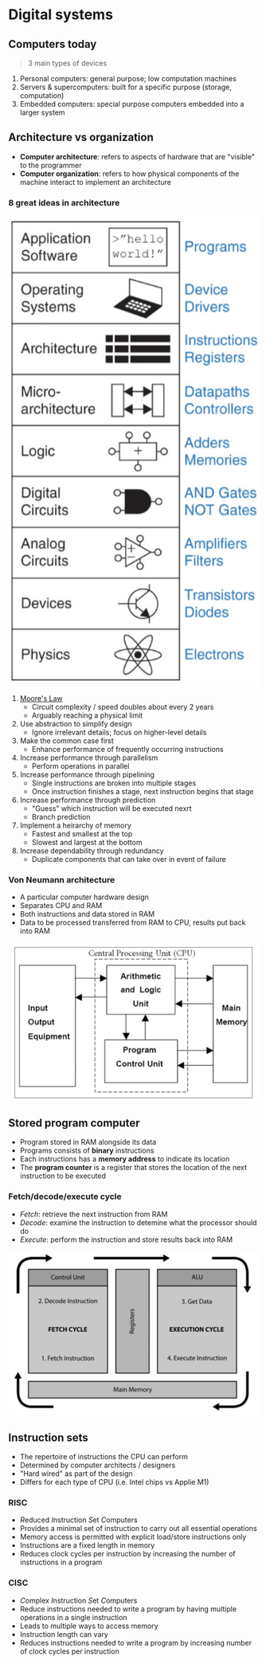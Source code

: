 # Digital systems

## Computers today

> 3 main types of devices

1) Personal computers: general purpose; low computation machines
2) Servers & supercomputers: built for a specific purpose (storage, computation)
3) Embedded computers: special purpose computers embedded into a larger system

## Architecture vs organization

- **Computer architecture**: refers to aspects of hardware that are "visible" to the programmer
- **Computer organization**: refers to how physical components of the machine interact to implement an architecture

### 8 great ideas in architecture

![Technology Stack](./figures/tech-stack.png)

1) [Moore's Law](https://en.wikipedia.org/wiki/Moore's_law)
    - Circuit complexity / speed doubles about every 2 years
    - Arguably reaching a physical limit
2) Use abstraction to simplify design
    - Ignore irrelevant details; focus on higher-level details
3) Make the common case first
    - Enhance performance of frequently occurring instructions
4) Increase performance through parallelism
    - Perform operations in parallel
5) Increase performance through pipelining
    - Single instructions are broken into multiple stages
    - Once instruction finishes a stage, next instruction begins that stage
6) Increase performance through prediction
    - "Guess" which instruction will be executed nexrt
    - Branch prediction
7) Implement a heirarchy of memory
    - Fastest and smallest at the top
    - Slowest and largest at the bottom
8) Increase dependability through redundancy
    - Duplicate components that can take over in event of failure

### Von Neumann architecture

- A particular computer hardware design
- Separates CPU and RAM
- Both instructions and data stored in RAM
- Data to be processed transferred from RAM to CPU, results put back into RAM

![Von Neumann Architecture](./figures/von-neumann-architecture.png)

## Stored program computer

- Program stored in RAM alongside its data
- Programs consists of **binary** instructions
- Each instructions has a **memory address** to indicate its location
- The **program counter** is a register that stores the location of the next instruction to be executed

### Fetch/decode/execute cycle

- *Fetch*: retrieve the next instruction from RAM
- *Decode*: examine the instruction to detemine what the processor should do
- *Execute*: perform the instruction and store results back into RAM

![Fectch-Decode-Execute Cycle](./figures/fetch-decode-execute.png)

## Instruction sets

- The repertoire of instructions the CPU can perform
- Determined by computer architects / designers
- "Hard wired" as part of the design
- Differs for each type of CPU (i.e. Intel chips vs Applie M1)

### RISC

- *R*educed *I*nstruction *S*et *C*omputers
- Provides a minimal set of instruction to carry out all essential operations
- Memory access is permitted with explicit load/store instructions only
- Instructions are a fixed length in memory
- Reduces clock cycles per instruction by increasing the number of instructions in a program

### CISC

- *C*omplex *I*nstruction *S*et *C*omputers
- Reduce instructions needed to write a program by having multiple operations in a single instruction
- Leads to multiple ways to access memory
- Instruction length can vary
- Reduces instructions needed to write a program by increasing number of clock cycles per instruction